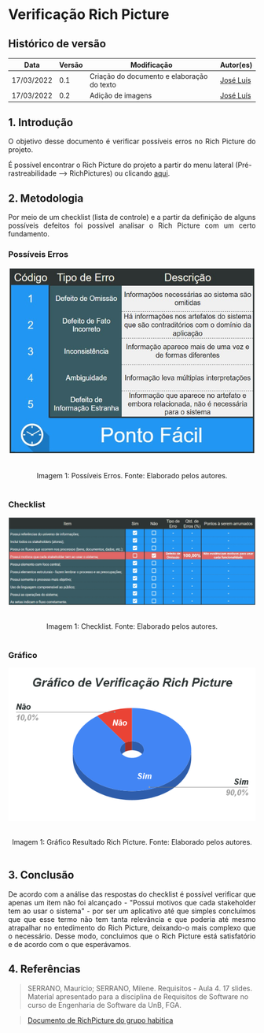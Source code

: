 # Verificação Rich Picture

## Histórico de versão

|Data | Versão | Modificação | Autor(es)|
| -- | -- | -- | -- |
| 17/03/2022 |  0.1   | Criação do documento e elaboração do texto|  [José Luís](https://github.com/joseluis-rt) |
| 17/03/2022 |  0.2   | Adição de imagens|  [José Luís](https://github.com/joseluis-rt) |



## 1. Introdução

<p style="text-align: justify"> O objetivo desse documento é verificar possíveis erros no Rich Picture do projeto.</p>

É possível encontrar o Rich Picture do projeto a partir do menu lateral (Pré-rastreabilidade --> RichPictures) ou clicando [aqui](https://requisitos-de-software.github.io/2021.2-PontoFacil/pre_rastreabilidade/rich_pictures/).

## 2. Metodologia

<p style="text-align: justify"> Por meio de um checklist (lista de controle) e a partir da definição de alguns possíveis defeitos foi possível analisar o Rich Picture com um certo fundamento.</p>

### Possíveis Erros

<center>

<p align = "center"><img src="https://raw.githubusercontent.com/Requisitos-de-Software/2021.2-PontoFacil/master/docs/assets/imagens/ver_PossiveisErros.jpg"></p><br>

<figcaption>Imagem 1: Possíveis Erros. Fonte: Elaborado pelos autores.</figcaption>

</center>

<br>

### Checklist

<center>

<p align = "center"><img src="https://raw.githubusercontent.com/Requisitos-de-Software/2021.2-PontoFacil/master/docs/assets/imagens/ver_rich_picture_resultado.jpg"></p><br>

<figcaption>Imagem 1: Checklist. Fonte: Elaborado pelos autores.</figcaption>

</center>

<br>

### Gráfico

<center>

<p align = "center"><img src="https://raw.githubusercontent.com/Requisitos-de-Software/2021.2-PontoFacil/master/docs/assets/imagens/ver_rich_picture_grafico.png"></p><br>

<figcaption>Imagem 1: Gráfico Resultado Rich Picture. Fonte: Elaborado pelos autores.</figcaption>

</center>

<br>

## 3. Conclusão

<p style="text-align: justify"> De acordo com a análise das respostas do checklist é possível verificar que apenas um item não foi alcançado - "Possui motivos que cada stakeholder tem ao usar o sistema" - por ser um aplicativo até que simples concluímos que que esse termo não tem tanta relevância e que poderia até mesmo atrapalhar no entedimento do Rich Picture, deixando-o mais complexo que o necessário. Desse modo, concluimos que o Rich Picture está satisfatório e de acordo com o que esperávamos.  </p>


## 4. Referências

> SERRANO, Maurício; SERRANO, Milene. Requisitos - Aula 4. 17 slides. Material apresentado para a disciplina de Requisitos de Software no curso de Engenharia de Software da UnB, FGA.

> [Documento de RichPicture do grupo habitica](https://requisitos-habitica.netlify.app/VerificacaoRP)

